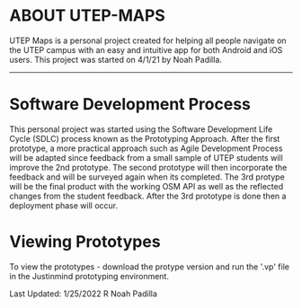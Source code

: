 # ABOUT UTEP-MAPS
UTEP Maps is a personal project created for helping all people navigate on the UTEP campus with an easy and intuitive app for both Android and iOS users. This project was started on 4/1/21 by Noah Padilla.

---
# Software Development Process
This personal project was started using the Software Development Life Cycle (SDLC) process known as the Prototyping Approach. After the first prototype, a more practical approach such as Agile Development Process will be adapted since feedback from a small sample of UTEP students will improve the 2nd prototype. The second prototype will then incorporate the feedback and will be surveyed again when its completed. The 3rd protype will be the final product with the working OSM API as well as the reflected changes from the student feedback. After the 3rd prototype is done then a deployment phase will occur. 

# Viewing Prototypes
To view the prototypes - download the protype version and run the '.vp' file in the Justinmind prototyping environment.

Last Updated: 1/25/2022 R Noah Padilla
